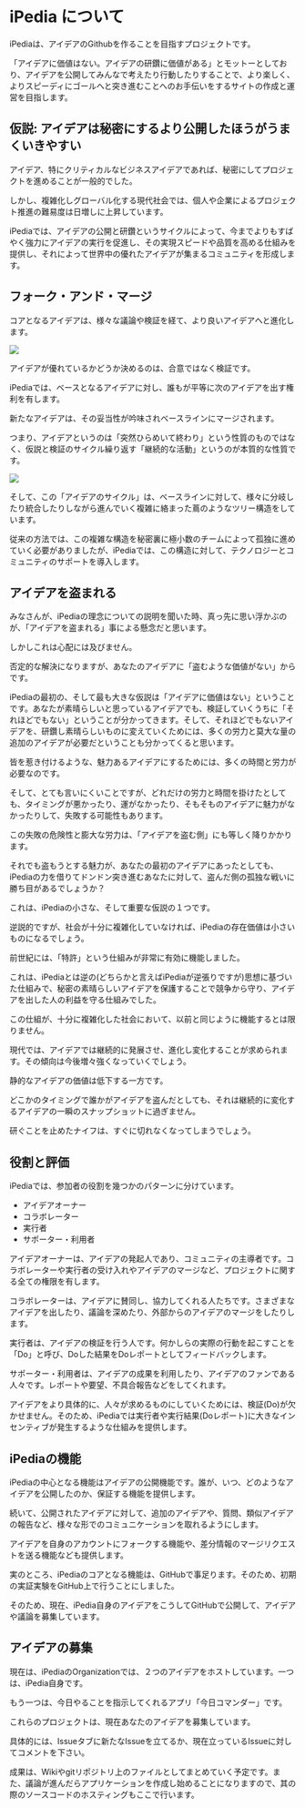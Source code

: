 # iPedia について

iPediaは、アイデアのGithubを作ることを目指すプロジェクトです。

「アイデアに価値はない。アイデアの研鑽に価値がある」とモットーとしており、アイデアを公開してみんなで考えたり行動したりすることで、より楽しく、よりスピーディにゴールへと突き進むことへのお手伝いをするサイトの作成と運営を目指します。

## 仮説: アイデアは秘密にするより公開したほうがうまくいきやすい

アイデア、特にクリティカルなビジネスアイデアであれば、秘密にしてプロジェクトを進めることが一般的でした。

しかし、複雑化しグローバル化する現代社会では、個人や企業によるプロジェクト推進の難易度は日増しに上昇しています。

iPediaでは、アイデアの公開と研鑽というサイクルによって、今までよりもすばやく強力にアイデアの実行を促進し、その実現スピードや品質を高める仕組みを提供し、それによって世界中の優れたアイデアが集まるコミュニティを形成します。

## フォーク・アンド・マージ

コアとなるアイデアは、様々な議論や検証を経て、より良いアイデアへと進化します。

<img src="https://docs.google.com/drawings/d/e/2PACX-1vQYaztNuv0sxUYGgFebnb4er0cSW4x0b2rLc4mUH0cWrUz4YZCn-qsKsV9sNcM0Pp6ygemflbQtRkON/pub?w=960&amp;h=383">

アイデアが優れているかどうか決めるのは、合意ではなく検証です。

iPediaでは、ベースとなるアイデアに対し、誰もが平等に次のアイデアを出す権利を有します。

新たなアイデアは、その妥当性が吟味されベースラインにマージされます。

つまり、アイデアというのは「突然ひらめいて終わり」という性質のものではなく、仮説と検証のサイクル繰り返す「継続的な活動」というのが本質的な性質です。

<img src="https://docs.google.com/drawings/d/e/2PACX-1vTtTI20NfzsvZ-H3-O-e3M1iFRa-vzT72ZpkgjyHPVkWOiVKMRMnS360LO-iRwv9Bg1Vnvi0NODRbxQ/pub?w=961&amp;h=339">

そして、この「アイデアのサイクル」は、ベースラインに対して、様々に分岐したり統合したりしながら進んでいく複雑に絡まった蔦のようなツリー構造をしています。

従来の方法では、この複雑な構造を秘密裏に極小数のチームによって孤独に進めていく必要がありましたが、iPediaでは、この構造に対して、テクノロジーとコミュニティのサポートを導入します。

## アイデアを盗まれる

みなさんが、iPediaの理念についての説明を聞いた時、真っ先に思い浮かぶのが、「アイデアを盗まれる」事による懸念だと思います。

しかしこれは心配には及びません。

否定的な解決になりますが、あなたのアイデアに「盗むような価値がない」からです。

iPediaの最初の、そして最も大きな仮説は「アイデアに価値はない」ということです。あなたが素晴らしいと思っているアイデアでも、検証していくうちに「それほどでもない」ということが分かってきます。そして、それほどでもないアイデアを、研鑽し素晴らしいものに変えていくためには、多くの労力と莫大な量の追加のアイデアが必要だということも分かってくると思います。

皆を惹き付けるような、魅力あるアイデアにするためには、多くの時間と労力が必要なのです。

そして、とても言いにくいことですが、どれだけの労力と時間を掛けたとしても、タイミングが悪かったり、運がなかったり、そもそものアイデアに魅力がなかったりして、失敗する可能性もあります。

この失敗の危険性と膨大な労力は、「アイデアを盗む側」にも等しく降りかかります。

それでも盗もうとする魅力が、あなたの最初のアイデアにあったとしても、iPediaの力を借りてドンドン突き進むあなたに対して、盗んだ側の孤独な戦いに勝ち目があるでしょうか？

これは、iPediaの小さな、そして重要な仮説の１つです。

逆説的ですが、社会が十分に複雑化していなければ、iPediaの存在価値は小さいものになるでしょう。

前世紀には、「特許」という仕組みが非常に有効に機能しました。

これは、iPediaとは逆の(どちらかと言えばiPediaが逆張りですが)思想に基づいた仕組みで、秘密の素晴らしいアイデアを保護することで競争から守り、アイデアを出した人の利益を守る仕組みでした。

この仕組が、十分に複雑化した社会において、以前と同じように機能するとは限りません。

現代では、アイデアでは継続的に発展させ、進化し変化することが求められます。その傾向は今後増々強くなっていくでしょう。

静的なアイデアの価値は低下する一方です。

どこかのタイミングで誰かがアイデアを盗んだとしても、それは継続的に変化するアイデアの一瞬のスナップショットに過ぎません。

研ぐことを止めたナイフは、すぐに切れなくなってしまうでしょう。

## 役割と評価

iPediaでは、参加者の役割を幾つかのパターンに分けています。

* アイデアオーナー
* コラボレーター
* 実行者
* サポーター・利用者

アイデアオーナーは、アイデアの発起人であり、コミュニティの主導者です。コラボレーターや実行者の受け入れやアイデアのマージなど、プロジェクトに関する全ての権限を有します。

コラボレーターは、アイデアに賛同し、協力してくれる人たちです。さまざまなアイデアを出したり、議論を深めたり、外部からのアイデアのマージをしたりします。

実行者は、アイデアの検証を行う人です。何かしらの実際の行動を起こすことを「Do」と呼び、Doした結果をDoレポートとしてフィードバックします。

サポーター・利用者は、アイデアの成果を利用したり、アイデアのファンである人々です。レポートや要望、不具合報告などをしてくれます。

アイデアをより具体的に、人々が求めるものにしていくためには、検証(Do)が欠かせません。そのため、iPediaでは実行者や実行結果(Doレポート)に大きなインセンティブが発生するような仕組みを提供します。

## iPediaの機能

iPediaの中心となる機能はアイデアの公開機能です。誰が、いつ、どのようなアイデアを公開したのか、保証する機能を提供します。

続いて、公開されたアイデアに対して、追加のアイデアや、質問、類似アイデアの報告など、様々な形でのコミュニケーションを取れるようにします。

アイデアを自身のアカウントにフォークする機能や、差分情報のマージリクエストを送る機能なども提供します。

実のところ、iPediaのコアとなる機能は、GitHubで事足ります。そのため、初期の実証実験をGitHub上で行うことにしました。

そのため、現在、iPedia自身のアイデアをこうしてGitHubで公開して、アイデアや議論を募集しています。

## アイデアの募集

現在は、iPediaのOrganizationでは、２つのアイデアをホストしています。一つは、iPedia自身です。

もう一つは、今日やることを指示してくれるアプリ「今日コマンダー」です。

これらのプロジェクトは、現在あなたのアイデアを募集しています。

具体的には、Issueタブに新たなIssueを立てるか、現在立っているIssueに対してコメントを下さい。

成果は、Wikiやgitリポジトリ上のファイルとしてまとめていく予定です。また、議論が進んだらアプリケーションを作成し始めることになりますので、其の際のソースコードのホスティングもここで行います。







